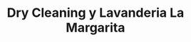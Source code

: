---
title: "Dry Cleaning y Lavanderia La Margarita"
url: /san-francisco-de-dos-rios/dry-cleaning-y-lavanderia-la-margarita/
shop: Wäscherei
---